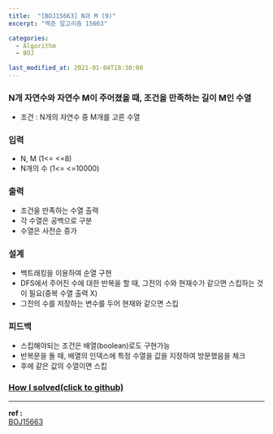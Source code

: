 ```yaml
---
title:  "[BOJ15663] N과 M (9)"
excerpt: "백준 알고리즘 15663"

categories:
  - Algorithm
  - BOJ

last_modified_at: 2021-01-04T18:30:00
---
```


### N개 자연수와 자연수 M이 주어졌을 때, 조건을 만족하는 길이 M인 수열
- 조건 : N개의 자연수 중 M개를 고른 수열

### 입력
- N, M (1<= <=8)
- N개의 수 (1<= <=10000)

### 출력
- 조건을 만족하는 수열 출력
- 각 수열은 공백으로 구분
- 수열은 사전순 증가

### 설계
- 백트래킹을 이용하여 순열 구현
- DFS에서 주어진 수에 대한 반복을 할 때, 그전의 수와 현재수가 같으면 스킵하는 것이 필요(중복 수열 출력 X)
- 그전의 수를 저장하는 변수를 두어 현재와 같으면 스킵

### 피드백
- 스킵해야되는 조건은 배열(boolean)로도 구현가능
- 반복문을 돌 때, 배열의 인덱스에 특정 수열을 값을 지정하여 방문했음을 체크
- 후에 같은 값의 수열이면 스킵



### [How I solved(click to github)](https://github.com/mindflip/Algorithm_BOJ/blob/master/boj15663.cpp)

----
**ref :**  
[BOJ15663](https://www.acmicpc.net/problem/15663)